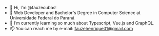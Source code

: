 - 👋 Hi, I’m @fauzecubas!
- 👀 Web Developer and Bachelor's Degree in Computer Science at Universidade Federal do Paraná.
- 🌱 I’m currently learning so much about Typescript, Vue.js and GraphQL.
- 📫 You can reach me by e-mail: fauzehenrique01@gmail.com

<!---
fauzecubas/fauzecubas is a ✨ special ✨ repository because its `README.md` (this file) appears on your GitHub profile.
You can click the Preview link to take a look at your changes.
--->
